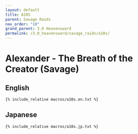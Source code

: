 ```yaml
---
layout: default
title: A10S
parent: Savage Raids
nav_order: "10"
grand_parent: 3.0 Heavensward
permalink: /3.0_heavensward/savage_raids/a10s/
---
```


# Alexander - The Breath of the Creator (Savage)

## English
```
{% include_relative macros/a10s.en.txt %}
```

## Japanese
```
{% include_relative macros/a10s.jp.txt %}
```